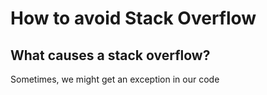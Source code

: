 
# How to avoid Stack Overflow

## What causes a stack overflow?

Sometimes, we might get an exception in our code
